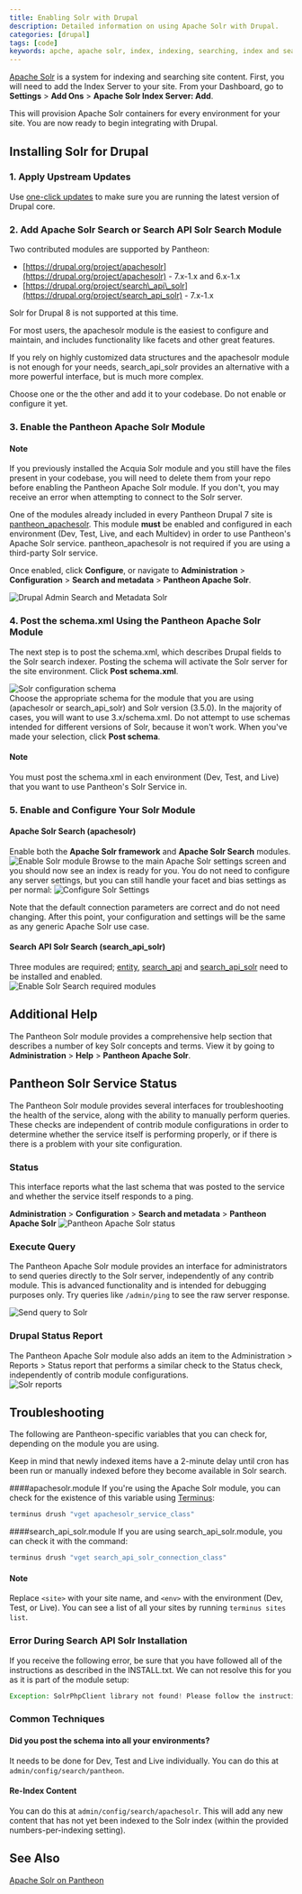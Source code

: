 ```yaml
---
title: Enabling Solr with Drupal
description: Detailed information on using Apache Solr with Drupal.
categories: [drupal]
tags: [code]
keywords: apche, apache solr, index, indexing, searching, index and search, indexing and searching, solr, how to enable solr, enable solr, solr api, indexserver solr, solr indexserver, solr api, enable solr search, apachesolr, apache solor search module, solr modules, configure solr,
---
```

[Apache Solr](/docs/solr) is a system for indexing and searching site content. First, you will need to add the Index Server to your site. From your Dashboard, go to **Settings** > **Add Ons** > **Apache Solr Index Server: Add**.

This will provision Apache Solr containers for every environment for your site. You are now ready to begin integrating with Drupal.

## Installing Solr for Drupal
### 1. Apply Upstream Updates
Use [one-click updates](/docs/upstream-updates) to make sure you are running the latest version of Drupal core.

### 2. Add Apache Solr Search or Search API Solr Search Module

Two contributed modules are supported by Pantheon:

- [​https://drupal.org/project/apachesolr](https://drupal.org/project/apachesolr) - 7.x-1.x and 6.x-1.x
- [https://drupal.org/project/search\_api\_solr](https://drupal.org/project/search_api_solr) - 7.x-1.x

Solr for Drupal 8 is not supported at this time.

For most users, the apachesolr module is the easiest to configure and maintain, and includes functionality like facets and other great features.  

If you rely on highly customized data structures and the apachesolr module is not enough for your needs, search\_api\_solr provides an alternative with a more powerful interface, but is much more complex.  

Choose one or the the other and add it to your codebase. Do not enable or configure it yet.

### 3. Enable the Pantheon Apache Solr Module

<div class="alert alert-info" role="alert">
<h4>Note</h4> If you previously installed the Acquia Solr module and you still have the files present in your codebase, you will need to delete them from your repo before enabling the Pantheon Apache Solr module. If you don't, you may receive an error when attempting to connect to the Solr server.</div>

One of the modules already included in every Pantheon Drupal 7 site is [pantheon\_apachesolr](https://github.com/pantheon-systems/drops-7/tree/master/modules/pantheon/pantheon_apachesolr). This module **must** be enabled and configured in each environment (Dev, Test, Live, and each Multidev) in order to use Pantheon's Apache Solr service. pantheon\_apachesolr is not required if you are using a third-party Solr service.

Once enabled, click **Configure**, or navigate to **Administration** > **Configuration** > **Search and metadata** > **Pantheon Apache Solr**.

 ![Drupal Admin Search and Metadata Solr](/source/docs/assets/images/desk_images/192434.png)
### 4. Post the schema.xml Using the Pantheon Apache Solr Module

The next step is to post the schema.xml, which describes Drupal fields to the Solr search indexer. Posting the schema will activate the Solr server for the site environment. Click **Post schema.xml**.  

 ![Solr configuration schema](/source/docs/assets/images/desk_images/192435.png)  
Choose the appropriate schema for the module that you are using (apachesolr or search\_api\_solr) and Solr version (3.5.0). In the majority of cases, you will want to use 3.x/schema.xml. Do not attempt to use schemas intended for different versions of Solr, because it won't work. When you've made your selection, click **Post schema**.  

<div class="alert alert-info" role="alert">
<h4>Note</h4>
You must post the schema.xml in each environment (Dev, Test, and Live) that you want to use Pantheon's Solr Service in.</div>

### 5. Enable and Configure Your Solr Module

#### Apache Solr Search (apachesolr)

Enable both the **Apache Solr framework** and **Apache Solr Search** modules.
 ![Enable Solr module](/source/docs/assets/images/desk_images/192444.png)
Browse to the main Apache Solr settings screen and you should now see an index is ready for you. You do not need to configure any server settings, but you can still handle your facet and bias settings as per normal:
 ![Configure Solr Settings](/source/docs/assets/images/desk_images/27787.png)

Note that the default connection parameters are correct and do not need changing. After this point, your configuration and settings will be the same as any generic Apache Solr use case.

#### Search API Solr Search (search\_api\_solr)

Three modules are required; [entity](https://drupal.org/project/entity), [search\_api](https://drupal.org/project/search_api) and [search\_api\_solr](https://drupal.org/project/search_api_solr) need to be installed and enabled.  
 ![Enable Solr Search required modules](/source/docs/assets/images/desk_images/192457.png)

## Additional Help

The Pantheon Solr module provides a comprehensive help section that describes a number of key Solr concepts and terms. View it by going to **Administration** > **Help** > **Pantheon Apache Solr**.

## Pantheon Solr Service Status

The Pantheon Solr module provides several interfaces for troubleshooting the health of the service, along with the ability to manually perform queries. These checks are independent of contrib module configurations in order to determine whether the service itself is performing properly, or if there is there is a problem with your site configuration.

### Status

This interface reports what the last schema that was posted to the service and whether the service itself responds to a ping.  

**Administration** > **Configuration** > **Search and metadata** > **Pantheon Apache Solr**
 ![Pantheon Apache Solr status](/source/docs/assets/images/desk_images/192483.png)

### Execute Query

The Pantheon Apache Solr module provides an interface for administrators to send queries directly to the Solr server, independently of any contrib module. This is advanced functionality and is intended for debugging purposes only. Try queries like `/admin/ping` to see the raw server response.

 ![Send query to Solr](/source/docs/assets/images/desk_images/192486.png)

### Drupal Status Report

The Pantheon Apache Solr ​module also adds an item to the Administration > Reports > Status report that performs a similar check to the Status check, independently of contrib module configurations.  
 ![Solr reports](/source/docs/assets/images/desk_images/192484.png)

## Troubleshooting

The following are Pantheon-specific variables that you can check for, depending on the module you are using.  

Keep in mind that newly indexed items have a 2-minute delay until cron has been run or manually indexed before they become available in Solr search.

####apachesolr.module
If you're using the Apache Solr module, you can check for the existence of this variable using [Terminus](https://github.com/pantheon-systems/cl):
```bash
terminus drush "vget apachesolr_service_class"
```
####search_api_solr.module
If you are using search_api_solr.module, you can check it with the command:
```bash
terminus drush "vget search_api_solr_connection_class"
```

<div class="alert alert-info" role="alert">
<h4>Note</h4>
Replace <code>&lt;site&gt;</code> with your site name, and <code>&lt;env&gt;</code> with the environment (Dev, Test, or Live). You can see a list of all your sites by running <code>terminus sites list</code>.</div>

### Error During Search API Solr Installation

If you receive the following error, be sure that you have followed all of the instructions as described in the INSTALL.txt. We can not resolve this for you as it is part of the module setup:
```php
Exception: SolrPhpClient library not found! Please follow the instructions in search_api_solr/INSTALL.txt for installing the Solr search module. in _search_api_solr_solrphpclient_path()
```
### Common Techniques


#### Did you post the schema into all your environments?

It needs to be done for Dev, Test and Live individually. You can do this at `admin/config/search/pantheon`.

#### Re-Index Content

You can do this at `admin/config/search/apachesolr`. This will add any new content that has not yet been indexed to the Solr index (within the provided numbers-per-indexing setting).


## See Also
[Apache Solr on Pantheon](/docs/solr)
